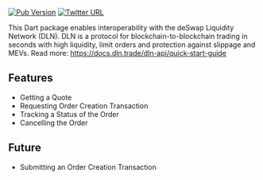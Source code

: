 [![Pub Version](https://img.shields.io/pub/v/dln)](https://pub.dev/packages/dln)
[![Twitter URL](https://img.shields.io/twitter/url/https/twitter.com/zelmkhan.svg?style=social&label=Follow%20%40zelmkhan)](https://twitter.com/zelmkhan)

This Dart package enables interoperability with the deSwap Liquidity Network (DLN). DLN is a protocol for blockchain-to-blockchain trading in seconds with high liquidity, limit orders and protection against slippage and MEVs. Read more: https://docs.dln.trade/dln-api/quick-start-guide

## Features

- Getting a Quote
- Requesting Order Creation Transaction
- Tracking a Status of the Order
- Cancelling the Order


## Future

- Submitting an Order Creation Transaction


